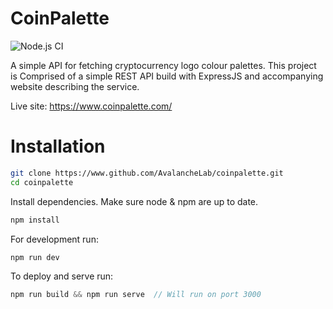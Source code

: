 # CoinPalette

![Node.js CI](https://github.com/AvalancheLab/coinpalette/workflows/Node.js%20CI/badge.svg?branch=master)

A simple API for fetching cryptocurrency logo colour palettes. This project is Comprised of a simple REST API build with ExpressJS and accompanying website describing the service.

Live site: https://www.coinpalette.com/

# Installation
```bash
git clone https://www.github.com/AvalancheLab/coinpalette.git
cd coinpalette
```

Install dependencies. Make sure node & npm are up to date.
```javascript
npm install
```

For development run:
```javascript
npm run dev
```

To deploy and serve run:
```javascript
npm run build && npm run serve  // Will run on port 3000
```
